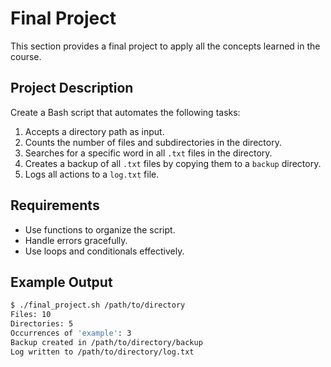 # Final Project

This section provides a final project to apply all the concepts learned in the course.

## Project Description

Create a Bash script that automates the following tasks:

1. Accepts a directory path as input.
2. Counts the number of files and subdirectories in the directory.
3. Searches for a specific word in all `.txt` files in the directory.
4. Creates a backup of all `.txt` files by copying them to a `backup` directory.
5. Logs all actions to a `log.txt` file.

## Requirements

- Use functions to organize the script.
- Handle errors gracefully.
- Use loops and conditionals effectively.

## Example Output

```bash
$ ./final_project.sh /path/to/directory
Files: 10
Directories: 5
Occurrences of 'example': 3
Backup created in /path/to/directory/backup
Log written to /path/to/directory/log.txt
```